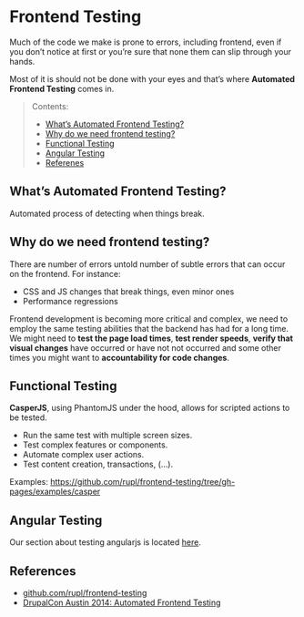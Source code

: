 # Frontend Testing

Much of the code we make is prone to errors, including frontend, even if you don’t notice at first or you’re sure that none them can slip through your hands.

Most of it is should not be done with your eyes and that’s where **Automated Frontend Testing** comes in.

> Contents:
> * [What’s Automated Frontend Testing?](#whats-automated-frontend-testing)
> * [Why do we need frontend testing?](#why-do-we-need-frontend-testing)
> * [Functional Testing](#functional-testing)
> * [Angular Testing](#angular-testing)
> * [Referenes](#references)


## What’s Automated Frontend Testing?
Automated process of detecting when things break.

## Why do we need frontend testing?
There are number of errors untold number of subtle errors that can occur on the frontend.
For instance:
* CSS and JS changes that break things, even minor ones
* Performance regressions

Frontend development is becoming more critical and complex, we need to employ the same testing abilities that the backend has had for a long time. We might need to **test the page load times**, **test render speeds**, **verify that visual changes** have occurred or have not not occurred and some other times you might want to **accountability for code changes**.

## Functional Testing
**CasperJS**, using PhantomJS under the hood, allows for scripted actions to be tested.
* Run the same test with multiple screen sizes.
* Test complex features or components.
* Automate complex user actions.
* Test content creation, transactions, (…).

Examples: https://github.com/rupl/frontend-testing/tree/gh-pages/examples/casper

## Angular Testing

Our section about testing angularjs is located [here](Angular/angular.md).

## References
* [github.com/rupl/frontend-testing](https://github.com/rupl/frontend-testing)
* [DrupalCon Austin 2014: Automated Frontend Testing](https://www.youtube.com/watch?v=1PCdlBSKhKk)
